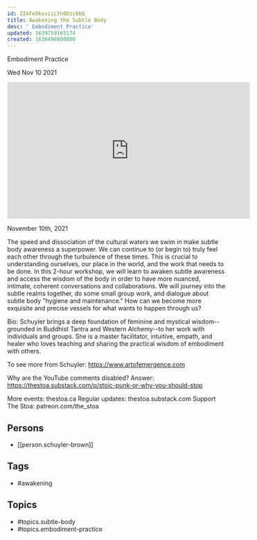 ```yaml
---
id: ZIkFeXkvxiiLYn6Dzi6bQ
title: Awakening the Subtle Body
desc: ' Embodiment Practice'
updated: 1639759165174
created: 1636498800000
---
```



 Embodiment Practice

Wed Nov 10 2021

<iframe width="560" height="315" src="https://www.youtube.com/embed/qGJ0H0T4pnE" title="Awakening the Subtle Body: Embodiment Practice w/ Schuyler Brown" frameborder="0" allow="accelerometer; autoplay; clipboard-write; encrypted-media; gyroscope; picture-in-picture" allowfullscreen ></iframe>

November 10th, 2021

The speed and dissociation of the cultural waters we swim in make subtle body awareness a superpower. We can continue to (or begin to) truly feel each other through the turbulence of these times. This is crucial to understanding ourselves, our place in the world, and the work that needs to be done. In this 2-hour workshop, we will learn to awaken subtle awareness and access the wisdom of the body in order to have more nuanced, intimate, coherent conversations and collaborations. We will journey into the subtle realms together, do some small group work, and dialogue about subtle body "hygiene and maintenance." How can we become more exquisite and precise vessels for what wants to happen through us?

Bio: Schuyler brings a deep foundation of feminine and mystical wisdom--grounded in Buddhist Tantra and Western Alchemy--to her work with individuals and groups. She is a master facilitator, intuitive, empath, and healer who loves teaching and sharing the practical wisdom of embodiment with others. 

To see more from Schuyler: https://www.artofemergence.com

Why are the YouTube comments disabled? Answer: https://thestoa.substack.com/p/stoic-punk-or-why-you-should-stop

More events: thestoa.ca
Regular updates: thestoa.substack.com
Support The Stoa: patreon.com/the_stoa

## Persons

- [[person.schuyler-brown]]

## Tags

- #awakening

## Topics

- #topics.subtle-body
- #topics.embodiment-practice

